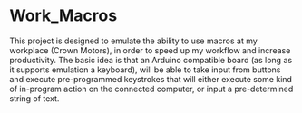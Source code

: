 # Work_Macros

This project is designed to emulate the ability to use macros at my workplace (Crown Motors), in order to speed up my workflow and increase productivity.
The basic idea is that an Arduino compatible board (as long as it supports emulation a keyboard), will be able to take input from buttons and execute pre-programmed keystrokes that will either execute some kind of in-program action on the connected computer, or input a pre-determined string of text.